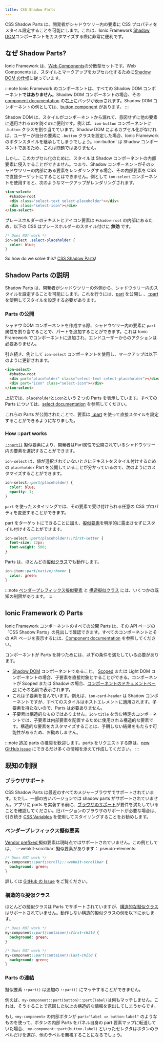 ```yaml
---
title: CSS Shadow Parts
---
```


<head>
  <title>CSS Shadow Parts - Style CSS Properties Inside of A Shadow Tree</title>
  <meta
    name="description"
    content="CSS Shadow Parts allow developers to style CSS properties on elements inside of a shadow tree. Read to learn more about customizing Ionic Shadow DOM components."
  />
</head>

CSS Shadow Parts は、開発者がシャドウツリー内の要素に CSS プロパティをスタイル設定することを可能にします。これは、Ionic Framework <a href="https://developer.mozilla.org/en-US/docs/Web/Web_Components/Using_shadow_DOM" target="_blank" rel="noopener noreferrer">Shadow DOM</a>コンポーネントをカスタマイズする際に非常に便利です。

## なぜ Shadow Parts?

Ionic Framework は、<a href="https://developer.mozilla.org/en-US/docs/Web/Web_Components" target="_blank" rel="noopener noreferrer">Web Components</a>の分散型セットです。Web Components は、スタイルとマークアップをカプセル化するために<a href="https://w3c.github.io/webcomponents/spec/shadow/" target="_blank" rel="noopener noreferrer">Shadow DOM の仕様</a>に従っています。

:::note
Ionic Framework のコンポーネントは、すべての Shadow DOM コンポーネント**ではありません**。Shadow DOM コンポーネントの場合、その [component documentation](../components.md) の右上にバッジが表示されます。Shadow DOM コンポーネントの例としては、[button component](../api/button.md) があります。
:::

Shadow DOM は、スタイルがコンポーネントから漏れて、意図せずに他の要素に適用されるのを防ぐのに便利です。例えば、`ion-button` コンポーネントに `.button` クラスを割り当てています。Shadow DOM によるカプセル化がなければ、ユーザーが自分の要素に `.button` クラスを設定した場合、Ionic Framework のボタンスタイルを継承してしまうでしょう。ion-button` は Shadow コンポーネントであるため、これは問題ではありません。

しかし、このカプセル化のために、スタイルは Shadow コンポーネントの内部要素に侵入することができません。つまり、Shadow コンポーネントがそのシャドウツリーの内部にある要素をレンダリングする場合、その内部要素を CSS で直接ターゲットにすることはできません。例として `ion-select` コンポーネントを使用すると、次のようなマークアップがレンダリングされます。

```html
<ion-select>
  #shadow-root
  <div class="select-text select-placeholder"></div>
  <div class="select-icon"></div>
</ion-select>
```

プレースホルダーのテキストとアイコン要素は `#shadow-root` の内部にあるため、以下の CSS はプレースホルダーのスタイル付けに **無効** です。

```css
/* Does NOT work */
ion-select .select-placeholder {
  color: blue;
}
```

So how do we solve this? [CSS Shadow Parts](#shadow-parts-explained)!

## Shadow Parts の説明

Shadow Parts は、開発者がシャドウツリーの外側から、シャドウツリー内のスタイルを設定することを可能にします。これを行うには、[part](#exposing-a-part) を公開し 、[::part](#how-part-works) を使用してスタイルを設定する必要があります。

### Parts の公開

シャドウ DOM コンポーネントを作成する際、シャドウツリー内の要素に `part` 属性を割り当てることで、パートを追加することができます。これは Ionic Framework でコンポーネントに追加され、エンドユーザーからのアクションは必要ありません。

引き続き、例として `ion-select` コンポーネントを使用し、マークアップは以下のように更新されます。

```html
<ion-select>
  #shadow-root
  <div part="placeholder" class="select-text select-placeholder"></div>
  <div part="icon" class="select-icon"></div>
</ion-select>
```

上記では、`placeholder`と`icon`という 2 つの Parts を表示しています。すべての Parts については、[select documentation](../api/select.md#css-shadow-parts) を参照してください。

これらの Parts が公開されたことで、要素は [::part](#how-part-works) を使って直接スタイルを設定することができるようになりました。

### How ::part works

<!-- prettier-ignore -->
<a href="https://developer.mozilla.org/en-US/docs/Web/CSS/::part" target="_blank" rel="noopener noreferrer">`::part()`</a> 擬似要素により、開発者はPart属性で公開されているシャドウツリー内の要素を選択することができます。

`ion-select` は、値が選択されていないときにテキストをスタイル付けするための `placeholder` Part を公開していることが分かっているので、次のようにカスタマイズすることができます。

```css
ion-select::part(placeholder) {
  color: blue;
  opacity: 1;
}
```

`part` を使ったスタイリングでは、その要素で受け付けられる任意の CSS プロパティを変更することができます。

part をターゲットにできることに加え、<a href="https://developer.mozilla.org/en-US/docs/Web/CSS/Pseudo-elements" target="_blank" rel="noopener noreferrer">擬似要素</a>を明示的に露出させずにスタイル付けすることができます。

```css
ion-select::part(placeholder)::first-letter {
  font-size: 22px;
  font-weight: 500;
}
```

Parts は、ほとんどの<a href="https://developer.mozilla.org/en-US/docs/Web/CSS/Pseudo-classes" target="_blank" rel="noopener noreferrer">擬似クラス</a>でも動作します。

```css
ion-item::part(native):hover {
  color: green;
}
```

:::note
[ベンダープレフィックス擬似要素](#vendor-prefixed-pseudo-elements) と [構造擬似クラス](#structural-pseudo-classes) には、いくつかの既知の制限があります。
:::

## Ionic Framework の Parts

Ionic Framework コンポーネントのすべての公開 Parts は、その API ページの「CSS Shadow Parts」の見出しで確認できます。すべてのコンポーネントとその API ページを表示するには、[Component documentation](../components.md) を参照してください。

コンポーネントが Parts を持つためには、以下の条件を満たしている必要があります。

- [Shadow DOM](../reference/glossary.md#shadow) コンポーネントであること。 [Scoped](../reference/glossary.md#scoped) または Light DOM コンポーネントの場合、子要素を直接対象とすることができる。コンポーネントが Scoped または Shadow の場合、[コンポーネントのドキュメントページ](../components.md) にその名前で表示されます。
- これは子要素を含んでいます。例えば、`ion-card-header` は Shadow コンポーネントですが、すべてのスタイルはホストエレメントに適用されます。子要素を持たないので、Parts は必要ありません。
- 子要素は構造的なものではありません。`ion-title` を含む特定のコンポーネントでは、子要素は内部要素を配置するために使用される構造的な要素です。構造的な要素をカスタマイズすることは、予期しない結果をもたらす可能性があるため、お勧めしません。

:::note
追加 parts の推奨を歓迎します。parts をリクエストする際は、<a href="https://github.com/ionic-team/ionic-framework/issues/new?assignees=&labels=&template=feature_request.md&title=feat%3A+" target="_blank" rel="noopener noreferrer">new GitHub issue</a> にできるだけ多くの情報を添えて作成してください。
:::

## 既知の制限

### ブラウザサポート

CSS Shadow Parts は最近のすべてのメジャーブラウザでサポートされています。ただし、一部の古いバージョンでは shadow parts がサポートされていません。アプリに parts を実装する前に、<a href="https://caniuse.com/#feat=mdn-css_selectors_part" target="_blank" rel="noopener noreferrer">ブラウザのサポート</a>が要件を満たしていることを確認してください。旧バージョンのブラウザのサポートが必要な場合は、引き続き [CSS Variables](../theming/css-variables.md) を使用してスタイリングすることをお勧めします。

### ベンダープレフィックス擬似要素

<p>
  <a href="https://developer.mozilla.org/en-US/docs/Glossary/Vendor_Prefix" target="_blank" rel="noopener noreferrer">
    Vendor prefixed
  </a>
  擬似要素は現時点ではサポートされていません。この例としては、 `::-webkit-scrollbar` 擬似要素があります： pseudo-elements:
</p>

```css
/* Does NOT work */
my-component::part(scroll)::-webkit-scrollbar {
  background: green;
}
```

詳しくは <a href="https://github.com/w3c/csswg-drafts/issues/4530" target="_blank" rel="noopener noreferrer">GitHub の Issue</a> をご覧ください。

### 構造的な擬似クラス

ほとんどの擬似クラスは Parts でサポートされていますが、<a href="https://www.w3.org/TR/selectors-4/#structural-pseudos" target="_blank" rel="noopener noreferrer">構造的な擬似クラス</a>はサポートされていません。動作しない構造的擬似クラスの例を以下に示します。

```css
/* Does NOT work */
my-component::part(container):first-child {
  background: green;
}

/* Does NOT work */
my-component::part(container):last-child {
  background: green;
}
```

### Parts の連結

擬似要素 `::part()` は追加の `::part()` にマッチすることができません。

例えば、`my-component::part(button)::part(label)`は何もマッチしません。これは、そうすることで意図した以上の構造的な情報を露出してしまうからです。

もし `<my-component>` の内部ボタンが `part="label => button-label"` のようなものを使って、ボタンの内部 Parts をパネル自身の part 要素マップに転送していた場合、 `my-component::part(button-label)` といったセレクタはボタンのラベルだけを選び、他のラベルを無視することになるでしょう。
